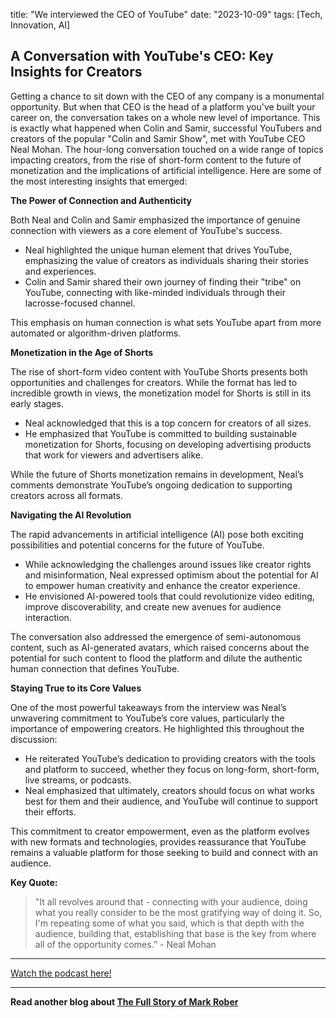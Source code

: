 

title: "We interviewed the CEO of YouTube"
date: "2023-10-09"
tags: [Tech, Innovation, AI]


## A Conversation with YouTube's CEO: Key Insights for Creators

Getting a chance to sit down with the CEO of any company is a monumental opportunity. But when that CEO is the head of a platform you've built your career on, the conversation takes on a whole new level of importance. This is exactly what happened when Colin and Samir, successful YouTubers and creators of the popular "Colin and Samir Show", met with YouTube CEO Neal Mohan. The hour-long conversation touched on a wide range of topics impacting creators, from the rise of short-form content to the future of monetization and the implications of artificial intelligence. Here are some of the most interesting insights that emerged:

**The Power of Connection and Authenticity**

Both Neal and Colin and Samir emphasized the importance of genuine connection with viewers as a core element of YouTube's success. 

*  Neal highlighted the unique human element that drives YouTube, emphasizing the value of creators as individuals sharing their stories and experiences. 
* Colin and Samir shared their own journey of finding their "tribe" on YouTube, connecting with like-minded individuals through their lacrosse-focused channel. 

This emphasis on human connection is what sets YouTube apart from more automated or algorithm-driven platforms.

**Monetization in the Age of Shorts**

The rise of short-form video content with YouTube Shorts presents both opportunities and challenges for creators. While the format has led to incredible growth in views, the monetization model for Shorts is still in its early stages. 

* Neal acknowledged that this is a top concern for creators of all sizes. 
* He emphasized that YouTube is committed to building sustainable monetization for Shorts, focusing on developing advertising products that work for viewers and advertisers alike. 

While the future of Shorts monetization remains in development, Neal’s comments demonstrate YouTube’s ongoing dedication to supporting creators across all formats. 

**Navigating the AI Revolution**

The rapid advancements in artificial intelligence (AI) pose both exciting possibilities and potential concerns for the future of YouTube. 

* While acknowledging the challenges around issues like creator rights and misinformation, Neal expressed optimism about the potential for AI to empower human creativity and enhance the creator experience. 
* He envisioned AI-powered tools that could revolutionize video editing, improve discoverability, and create new avenues for audience interaction. 

The conversation also addressed the emergence of semi-autonomous content, such as AI-generated avatars, which raised concerns about the potential for such content to flood the platform and dilute the authentic human connection that defines YouTube.

**Staying True to its Core Values**

One of the most powerful takeaways from the interview was Neal’s unwavering commitment to YouTube’s core values, particularly the importance of empowering creators. He highlighted this throughout the discussion:

*  He reiterated YouTube’s dedication to providing creators with the tools and platform to succeed, whether they focus on long-form, short-form, live streams, or podcasts. 
* Neal emphasized that ultimately, creators should focus on what works best for them and their audience, and YouTube will continue to support their efforts. 

This commitment to creator empowerment, even as the platform evolves with new formats and technologies, provides reassurance that YouTube remains a valuable platform for those seeking to build and connect with an audience.

**Key Quote:**

> "It all revolves around that - connecting with your audience, doing what you really consider to be the most gratifying way of doing it. So, I'm repeating some of what you said, which is that depth with the audience, building that, establishing that base is the key from where all of the opportunity comes.” - Neal Mohan

---

<a href="https://youtube.com/watch?v=vqM8hKlnhRY" target="_blank">Watch the podcast here!</a>


---

**Read another blog about [The Full Story of Mark Rober](./20221207-markrober-colinandsamir)**
